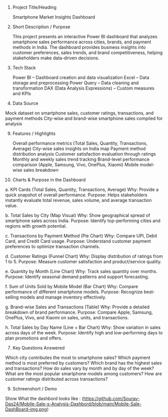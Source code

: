 1. Project Title/Heading
   
   Smartphone Market Insights Dashboard

3. Short Description / Purpose
   
   This project presents an interactive Power BI dashboard that analyzes smartphone sales performance across cities, brands, and payment methods in India. The dashboard provides business insights into customer       preferences, sales trends, and brand competitiveness, helping stakeholders make data-driven decisions.

5. Tech Stack
   
   Power BI – Dashboard creation and data visualization
   Excel – Data storage and preprocessing
   Power Query – Data cleaning and transformation
   DAX (Data Analysis Expressions) – Custom measures and KPIs

7. Data Source
   
  Mock dataset on smartphone sales, customer ratings, transactions, and payment methods
  City-wise and brand-wise smartphone sales compiled for analysis
  
9. Features / Highlights
    
    Overall performance metrics (Total Sales, Quantity, Transactions, Average)
    City-wise sales insights on India map
    Payment method distribution analysis
    Customer satisfaction evaluation through ratings
    Monthly and weekly sales trend tracking
    Brand-level performance comparison (Apple, Samsung, Vivo, OnePlus, Xiaomi)
    Mobile model-wise sales breakdown

11. Charts & Purpose in the Dashboard
   
  a. KPI Cards (Total Sales, Quantity, Transactions, Average)
  Why: Provide a quick snapshot of overall performance.
  Purpose: Helps stakeholders instantly evaluate total revenue, sales volume, and average transaction value.

  b. Total Sales by City (Map Visual)
  Why: Show geographical spread of smartphone sales across India.
  Purpose: Identify top-performing cities and regions with growth potential.

  c. Transactions by Payment Method (Pie Chart)
  Why: Compare UPI, Debit Card, and Credit Card usage.
  Purpose: Understand customer payment preferences to optimize transaction channels.

  d. Customer Ratings (Funnel Chart)
  Why: Display distribution of ratings from 1 to 5.
  Purpose: Measure customer satisfaction and product/service quality.

  e. Quantity by Month (Line Chart)
  Why: Track sales quantity over months.
  Purpose: Identify seasonal demand patterns and support forecasting.

  f. Sum of Units Sold by Mobile Model (Bar Chart)
  Why: Compare performance of different smartphone models.
  Purpose: Recognize best-selling models and manage inventory effectively.

  g. Brand-wise Sales and Transactions (Table)
  Why: Provide a detailed breakdown of brand performance.
  Purpose: Compare Apple, Samsung, OnePlus, Vivo, and Xiaomi on sales, units, and transactions.

  h. Total Sales by Day Name (Line + Bar Chart)
  Why: Show variation in sales across days of the week.
  Purpose: Identify high and low-performing days to plan promotions and offers.

7. Key Questions Answered
   
  Which city contributes the most to smartphone sales?
  Which payment method is most preferred by customers?
  Which brand has the highest sales and transactions?
  How do sales vary by month and by day of the week?
  What are the most popular smartphone models among customers?
  How are customer ratings distributed across transactions?

9. Schreenshort / Demo
    
  Show What the dashbord looks like : (https://github.com/Sourav-Das24/Mobile-Sale-s-Analysis-Dashbord/blob/main/Mobile-Sale-DashBoard-img.png)
